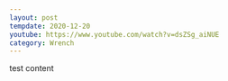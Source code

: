 ```yaml
---
layout: post
tempdate: 2020-12-20
youtube: https://www.youtube.com/watch?v=dsZSg_aiNUE
category: Wrench
---
```

test content